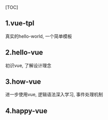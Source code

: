 [TOC]

## 1.vue-tpl

真实的hello-world, 一个简单模板

## 2.hello-vue

初识vue, 了解设计理念

## 3.how-vue

进一步使用vue, 逻辑语法深入学习, 事件处理机制

## 4.happy-vue
